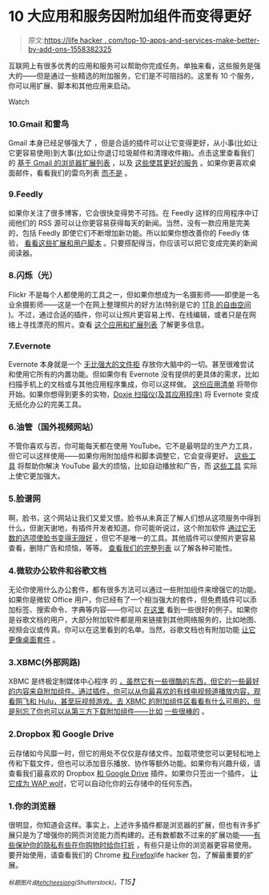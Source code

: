 # 10 大应用和服务因附加组件而变得更好

> 原文:[https://life hacker . com/top-10-apps-and-services-make-better-by-add-ons-1558382325](https://lifehacker.com/top-10-apps-and-services-made-better-by-add-ons-1558382325)

互联网上有很多优秀的应用和服务可以帮助你完成任务。单独来看，这些服务是强大的——但是通过一些精选的附加服务，它们是不可阻挡的。这里有 10 个服务，你可以用扩展、脚本和其他应用来启动。

Watch

### 10.Gmail 和雷鸟

Gmail 本身已经足够强大了 ，但是合适的插件可以让它变得更好，从小事(比如让它更容易使用)到大事(比如让你退订垃圾邮件和清理收件箱)。点击这里查看我们的 [基于 Gmail 的浏览器扩展列表](http://lifehacker.com/master-the-new-gmail-with-these-tips-shortcuts-and-ad-5861810) ，以及 [这些使其更好的服务](http://lifehacker.com/clean-up-your-messy-gmail-with-these-extensions-and-ser-5976045) 。如果你更喜欢桌面邮件，看看我们的雷鸟列表 [而不是](http://lifehacker.com/the-best-plugins-to-supercharge-thunderbird-807352970) 。

### 9.Feedly

如果你关注了很多博客，它会很快变得势不可挡。在 Feedly 这样的应用程序中订阅他们的 RSS 源可以让你更容易获得每天的新闻。当然，没有一款应用是完美的，包括 Feedly 即使它们不断增加新功能。所以如果你想改善你的 Feedly 体验， [看看这些扩展和用户脚本](http://lifehacker.com/the-best-extensions-and-user-scripts-to-power-up-feedly-1436711490) 。只要搭配得当，你应该可以把它变成完美的新闻阅读器。

### 8.闪烁（光）

Flickr 不是每个人都使用的工具之一，但如果你想成为一名摄影师——即使是一名业余摄影师——这是一个在网上整理照片的好方法(特别是它的 [1TB 的自由空间](http://lifehacker.com/flickr-offers-1tb-of-free-space-for-your-photos-50-ye-508972406) )。不过，通过合适的插件，你可以让照片更容易上传、在线编辑，或者只是在网络上寻找漂亮的照片。查看 [这个应用和扩展列表](http://lifehacker.com/the-best-tools-and-apps-to-make-the-most-of-flickr-1557281790) 了解更多信息。

### 7.Evernote

Evernote 本身就是一个 [无比强大的文件柜](http://lifehacker.com/ive-been-using-evernote-all-wrong-heres-why-its-actual-5989980) 存放你大脑中的一切。甚至很难尝试和使用它所有的内置功能。但如果你有 Evernote 没有提供的更具体的需求，比如扫描手机上的文档或与其他应用程序集成，你可以这样做。 [这份应用清单](http://lifehacker.com/the-best-evernote-apps-for-organizing-even-more-of-your-1549049179) 将带你开始。如果你想得到更多的实物，[Doxie 扫描仪(及其应用程序)](http://lifehacker.com/how-i-went-completely-paperless-in-two-days-5973033) 将 Evernote 变成无纸化办公的完美工具。

### 6.油管（国外视频网站）

不管你喜欢与否，你可能每天都在使用 YouTube。它不是最明显的生产力工具，但它可以这样使用——如果你用附加组件和脚本调整它，它会变得更好。 [这些工具](http://lifehacker.com/how-to-fix-all-of-your-biggest-youtube-annoyances-hide-5906775) 将帮助你解决 YouTube 最大的烦恼，比如自动播放和广告，而 [这些工具](http://lifehacker.com/the-best-extensions-and-add-ons-to-beef-up-youtube-1488489306) 实际上使它更加强大。

### 5.脸谱网

啊，脸书，这个网站让我们又爱又恨。脸书从未真正了解人们想从这项服务中得到什么，但谢天谢地，有插件开发者知道。你可能听说过，这个附加软件 [通过它无数的选项使脸书变得无限好](http://lifehacker.com/how-to-make-facebook-infinitely-better-with-one-browser-5892826) ，但它不是唯一的工具。其他插件可以使照片更容易查看，删除广告和烦恼，等等。 [查看我们的完整列表](http://lifehacker.com/six-downloads-and-extensions-to-make-facebook-even-bett-1543639466) 以了解各种可能性。

### 4.微软办公软件和谷歌文档

无论你使用什么办公套件，都有很多方法可以通过一些附加组件来增强它的功能。如果你是微软 Office 用户，你已经有了一个相当强大的套件，但免费插件可以添加标签、搜索命令、字典等内容——你可以 [在这里](http://lifehacker.com/seven-free-add-ins-and-apps-to-supercharge-microsoft-of-1188213368) 看到一些很好的例子。如果你是谷歌文档的用户，大部分附加软件都是用来链接到其他网络服务的，比如地图、视频会议或传真。你可以在这里看到的名单。当然，谷歌文档也有附加功能 [让它更像桌面套件](http://lifehacker.com/how-to-make-google-drive-work-like-a-desktop-suite-1557341520) 。

### 3.XBMC(外部网路)

XBMC 是终极定制媒体中心程序 的 [，虽然它有一些很酷的东西，但它的一些最好的内容来自附加组件。通过插件，你可以从你最喜欢的有线电视频道播放内容，观看网飞和 Hulu，甚至玩视频游戏。去 XBMC 的附加组件区看看有什么可用的，但是别忘了你也可以从第三方下载附加组件——比如](http://lifehacker.com/create-a-kickass-seamless-play-everything-media-cente-5900626) [一些很棒的](http://lifehacker.com/power-up-your-xbmc-installation-with-these-awesome-add-5768174) 。

### 2.Dropbox 和 Google Drive

云存储如今风靡一时，但它的用处不仅仅是存储文件。加载项使您可以更轻松地上传和下载文件，但也可以添加音乐播放、协作等额外功能。如果你有兴趣升级，请查看我们最喜欢的 Dropbox [和 Google Drive](http://lifehacker.com/8-extensions-that-make-google-drive-better-than-dropbox-498740515) 插件。如果你只签出一个插件， [让它成为 WAP wolf](http://lifehacker.com/how-to-supercharge-your-dropbox-or-google-drive-with-wa-5907706)，它可以自动化你的云存储中的任何东西。

### 1.你的浏览器

很明显，你知道会这样。事实上，上述许多插件都是浏览器的扩展，但也有许多扩展只是为了增强你的网页浏览能力而构建的。还有数都数不过来的扩展功能——[有些保护你的隐私](http://lifehacker.com/the-best-browser-extensions-that-protect-your-privacy-479408034)[有些在你购物时给你打折](http://lifehacker.com/how-to-automate-your-discounts-and-always-get-the-best-5978851) ，有些只是让你的浏览器更容易使用。要开始使用，请查看我们的 Chrome [和 Firefox](http://lifehacker.com/lifehacker-pack-for-firefox-2013-our-list-of-the-best-896766794)life hacker 包，了解最重要的扩展。

*<small>标题图片由</small>*[*<small>tehcheesiong</small>*](http://www.shutterstock.com/pic.mhtml?id=107546807&src=id)*<small>(Shutterstock)。</small>T15】*